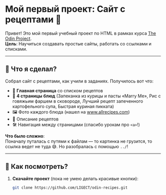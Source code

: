 # Мой первый проект: Сайт с рецептами 🍳

Привет! Это мой первый учебный проект по HTML в рамках курса [The Odin Project](https://www.theodinproject.com/).  
**Цель**: Научиться создавать простые сайты, работать со ссылками и списками.

---

## 🌱 Что я сделал?

Собрал сайт с рецептами, как учили в заданиях. Получилось вот что:

- 📄 **Главная страница** со списком рецептов
- 🥘 **4 страницы блюд** (Запеканка из курицы и пасты «Marry Me», Рис с говяжьим фаршем в сковороде, Лучший рецепт запеченного картофельного супа, Быстрая куриная пикката)
- 🖼️ Фото каждого блюда (нашел на www.allrecipes.com)
- 📝 Описание рецептов
- 🛠️ Навигация между страницами (спасибо урокам про `<a>`!)

**Что было сложно**:  
Поначалу путалась с путями к файлам — то картинка не грузится, то ссылка ведет не туда 😅. Но разобралась с помощью `../`!

---

## 📂 Как посмотреть?

1. **Скачайте проект** (пока не умею делать красивые кнопки):
   ```bash
   git clone https://github.com/LIGECT/odin-recipes.git
   ```
